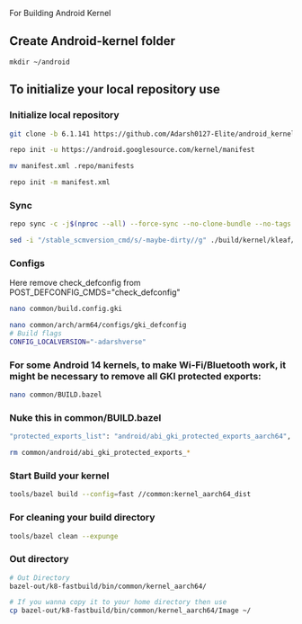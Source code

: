 For Building Android Kernel

Create Android-kernel folder
----------------------------------

    mkdir ~/android

To initialize your local repository use
---------------------------------------


### Initialize local repository ###

```bash
git clone -b 6.1.141 https://github.com/Adarsh0127-Elite/android_kernel_manifest.git android && cd android
```

```bash
repo init -u https://android.googlesource.com/kernel/manifest
```

```bash
mv manifest.xml .repo/manifests
```

```bash
repo init -m manifest.xml
```

### Sync ###

```bash
repo sync -c -j$(nproc --all) --force-sync --no-clone-bundle --no-tags
```

```bash
sed -i "/stable_scmversion_cmd/s/-maybe-dirty//g" ./build/kernel/kleaf/impl/stamp.bzl
```

### Configs ###
Here remove check_defconfig from
POST_DEFCONFIG_CMDS="check_defconfig"
```bash
nano common/build.config.gki
```

```bash
nano common/arch/arm64/configs/gki_defconfig
# Build flags
CONFIG_LOCALVERSION="-adarshverse"
```

### For some Android 14 kernels, to make Wi-Fi/Bluetooth work, it might be necessary to remove all GKI protected exports: ###

```bash
nano common/BUILD.bazel
```
### Nuke this in common/BUILD.bazel ###
```bash
"protected_exports_list": "android/abi_gki_protected_exports_aarch64",
```
```bash
rm common/android/abi_gki_protected_exports_*
```

### Start Build your kernel ###

```bash
tools/bazel build --config=fast //common:kernel_aarch64_dist
```
### For cleaning your build directory ###

```bash
tools/bazel clean --expunge
```

### Out directory ###

```bash
# Out Directory 
bazel-out/k8-fastbuild/bin/common/kernel_aarch64/

# If you wanna copy it to your home directory then use
cp bazel-out/k8-fastbuild/bin/common/kernel_aarch64/Image ~/
```
